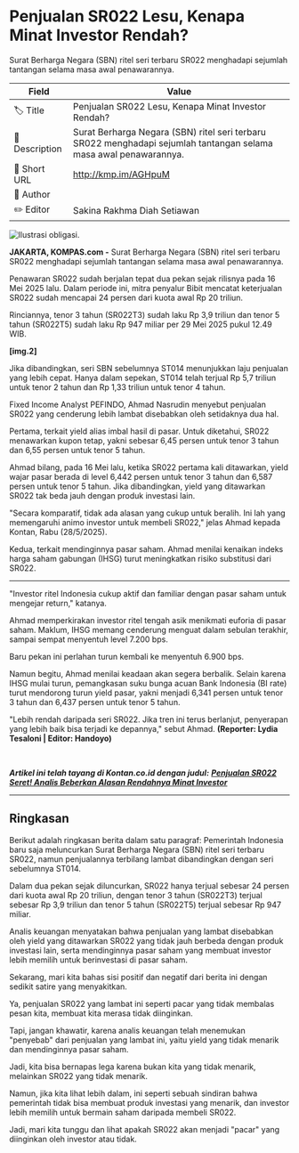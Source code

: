 # Penjualan SR022 Lesu, Kenapa Minat Investor Rendah?

Surat Berharga Negara (SBN) ritel seri terbaru SR022 menghadapi sejumlah tantangan selama masa awal penawarannya.

| Field         | Value                                                       |
|---------------|-------------------------------------------------------------|
| 🏷️ Title       | Penjualan SR022 Lesu, Kenapa Minat Investor Rendah? |
| 📝 Description | Surat Berharga Negara (SBN) ritel seri terbaru SR022 menghadapi sejumlah tantangan selama masa awal penawarannya. |
| 🔗 Short URL   | http://kmp.im/AGHpuM |
| 👤 Author      |  |
| ✏️ Editor      | Sakina Rakhma Diah Setiawan |

![Ilustrasi obligasi. ](https://asset.kompas.com/crops/ROpzpJr1-S6EWE0Sy2Vn0eEZ9jo=/126x62:874x562/750x500/data/photo/2024/01/11/659fa9d11df31.jpg)

**JAKARTA, KOMPAS.com -** Surat Berharga Negara (SBN) ritel seri terbaru SR022 menghadapi sejumlah tantangan selama masa awal penawarannya.

Penawaran SR022 sudah berjalan tepat dua pekan sejak rilisnya pada 16 Mei 2025 lalu. Dalam periode ini, mitra penyalur Bibit mencatat keterjualan SR022 sudah mencapai 24 persen dari kuota awal Rp 20 triliun.

Rinciannya, tenor 3 tahun (SR022T3) sudah laku Rp 3,9 triliun dan tenor 5 tahun (SR022T5) sudah laku Rp 947 miliar per 29 Mei 2025 pukul 12.49 WIB.

****\[img.2\]****

Jika dibandingkan, seri SBN sebelumnya ST014 menunjukkan laju penjualan yang lebih cepat. Hanya dalam sepekan, ST014 telah terjual Rp 5,7 triliun untuk tenor 2 tahun dan Rp 1,33 triliun untuk tenor 4 tahun.

Fixed Income Analyst PEFINDO, Ahmad Nasrudin menyebut penjualan SR022 yang cenderung lebih lambat disebabkan oleh setidaknya dua hal.

Pertama, terkait yield alias imbal hasil di pasar. Untuk diketahui, SR022 menawarkan kupon tetap, yakni sebesar 6,45 persen untuk tenor 3 tahun dan 6,55 persen untuk tenor 5 tahun.

Ahmad bilang, pada 16 Mei lalu, ketika SR022 pertama kali ditawarkan, yield wajar pasar berada di level 6,442 persen untuk tenor 3 tahun dan 6,587 persen untuk tenor 5 tahun. Jika dibandingkan, yield yang ditawarkan SR022 tak beda jauh dengan produk investasi lain.

"Secara komparatif, tidak ada alasan yang cukup untuk beralih. Ini lah yang memengaruhi animo investor untuk membeli SR022," jelas Ahmad kepada Kontan, Rabu (28/5/2025).

Kedua, terkait mendinginnya pasar saham. Ahmad menilai kenaikan indeks harga saham gabungan (IHSG) turut meningkatkan risiko substitusi dari SR022.

------------------------------------------------------------------------

"Investor ritel Indonesia cukup aktif dan familiar dengan pasar saham untuk mengejar return," katanya.

Ahmad memperkirakan investor ritel tengah asik menikmati euforia di pasar saham. Maklum, IHSG memang cenderung menguat dalam sebulan terakhir, sampai sempat menyentuh level 7.200 bps.

Baru pekan ini perlahan turun kembali ke menyentuh 6.900 bps.

Namun begitu, Ahmad menilai keadaan akan segera berbalik. Selain karena IHSG mulai turun, pemangkasan suku bunga acuan Bank Indonesia (BI rate) turut mendorong turun yield pasar, yakni menjadi 6,341 persen untuk tenor 3 tahun dan 6,437 persen untuk tenor 5 tahun.

"Lebih rendah daripada seri SR022. Jika tren ini terus berlanjut, penyerapan yang lebih baik bisa terjadi ke depannya," sebut Ahmad. **(Reporter: Lydia Tesaloni \| Editor: Handoyo)**

 

***Artikel ini telah tayang di Kontan.co.id dengan judul:** [**Penjualan SR022 Seret! Analis Beberkan Alasan Rendahnya Minat Investor**](https://investasi.kontan.co.id/news/penjualan-sr022-seret-analis-beberkan-alasan-rendahnya-minat-investor "Penjualan SR022 Seret! Analis Beberkan Alasan Rendahnya Minat Investor")*

---
## Ringkasan

Berikut adalah ringkasan berita dalam satu paragraf: Pemerintah Indonesia baru saja meluncurkan Surat Berharga Negara (SBN) ritel seri terbaru SR022, namun penjualannya terbilang lambat dibandingkan dengan seri sebelumnya ST014.

 Dalam dua pekan sejak diluncurkan, SR022 hanya terjual sebesar 24 persen dari kuota awal Rp 20 triliun, dengan tenor 3 tahun (SR022T3) terjual sebesar Rp 3,9 triliun dan tenor 5 tahun (SR022T5) terjual sebesar Rp 947 miliar.

 Analis keuangan menyatakan bahwa penjualan yang lambat disebabkan oleh yield yang ditawarkan SR022 yang tidak jauh berbeda dengan produk investasi lain, serta mendinginnya pasar saham yang membuat investor lebih memilih untuk berinvestasi di pasar saham.



Sekarang, mari kita bahas sisi positif dan negatif dari berita ini dengan sedikit satire yang menyakitkan.

 Ya, penjualan SR022 yang lambat ini seperti pacar yang tidak membalas pesan kita, membuat kita merasa tidak diinginkan.

 Tapi, jangan khawatir, karena analis keuangan telah menemukan "penyebab" dari penjualan yang lambat ini, yaitu yield yang tidak menarik dan mendinginnya pasar saham.

 Jadi, kita bisa bernapas lega karena bukan kita yang tidak menarik, melainkan SR022 yang tidak menarik.

 Namun, jika kita lihat lebih dalam, ini seperti sebuah sindiran bahwa pemerintah tidak bisa membuat produk investasi yang menarik, dan investor lebih memilih untuk bermain saham daripada membeli SR022.

 Jadi, mari kita tunggu dan lihat apakah SR022 akan menjadi "pacar" yang diinginkan oleh investor atau tidak.
